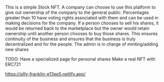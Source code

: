 This is a simple Stock NFT. A company can choose to use this platform to give out ownership of the company to the general public. Percentages greater than 10 have voting rights associated with them and can be used in making decisions for the company. If a person chooses to sell his shares, it would be returned back to the marketplace but the owner would retain ownership until another person chooses to buy those shares. This ensures continuity of the business and ensures that the business is truly decentralized and for the people. The admin is in charge of minting/adding new shares

TODO: 
Have a specialized page for  personal shares
Make a real NFT with ERC721


https://silly-franklin-e13ee5.netlify.app/